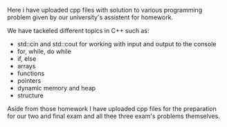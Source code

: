 Here i have uploaded cpp files with solution to various programming problem given by our university's assistent for homework.

We have tackeled different topics in C++ such as:
- std::cin and std::cout for working with input and output to the console
- for, while, do while 
- if, else
- arrays
- functions
- pointers
- dynamic memory and heap
- structure

Aside from those homework I have uploaded cpp files for the preparation for our two and final exam and all thee three exam's problems themselves.
